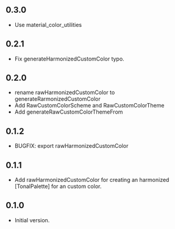 ## 0.3.0

- Use material_color_utilities

## 0.2.1

- Fix generateHarmonizedCustomColor typo.

## 0.2.0

- rename rawHarmonizedCustomColor to generateRarmonizedCustomColor
- Add RawCustomColorScheme and RawCustomColorTheme
- Add generateRawCustomColorThemeFrom

## 0.1.2

- BUGFIX: export rawHarmonizedCustomColor

## 0.1.1

- Add rawHarmonizedCustomColor for creating an harmonized [TonalPalette] for an
  custom color.

## 0.1.0

- Initial version.
